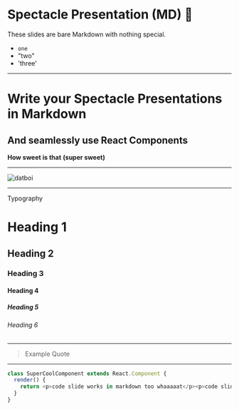 # Spectacle Presentation (MD) 👋

These slides are bare Markdown with nothing special.

- `one`
- "two"
- 'three'

---

# Write your Spectacle Presentations in Markdown

## And seamlessly use React Components

**How sweet is that**
**(super sweet)**

---

![datboi](https://media.giphy.com/media/xohHbwcnOhqbS/giphy.gif)

---

Typography

# Heading 1

## Heading 2

### Heading 3

#### Heading 4

##### Heading 5

###### Heading 6

---

> Example Quote

---

```js
class SuperCoolComponent extends React.Component {
  render() {
    return <p>code slide works in markdown too whaaaaat</p><p>code slide works in markdown too whaaaaat</p><p>code slide works in markdown too whaaaaat</p>;
  }
}
```
